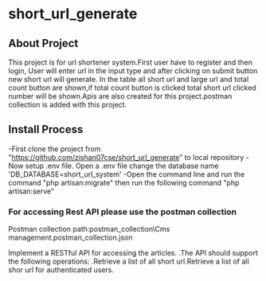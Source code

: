 # short_url_generate
## About Project

This project is for url shortener system.First user have to register and then login, User will enter url in the input type and after clicking on 
submit button new short url will generate. In the table all short url and large url and total count button are shown,if total count button is clicked total short url clicked number will be shown.Apis are also created for this project.postman collection is added with this project.  


## Install Process

-First clone the project from "https://github.com/zishan07cse/short_url_generate" to local repository
-Now setup .env file. Open a .env file change the database name 'DB_DATABASE=short_url_system'
-Open the command line and run the command "php artisan:migrate" then run the following command
"php artisan:serve"


### For accessing Rest API please use the postman collection
Postman collection path:postman_collection\Cms management.postman_collection.json

Implement a RESTful API for accessing the articles. .The API should support the following operations: .Retrieve a list of all short url.Retrieve a list of all shor url for authenticated users.
